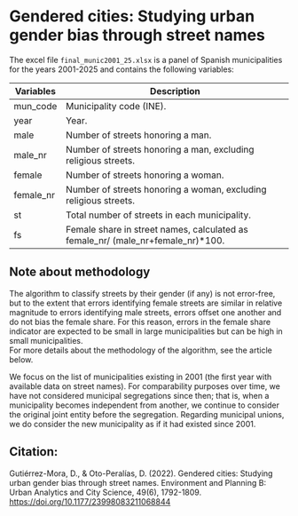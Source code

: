 # Gendered cities: Studying urban gender bias through street names	

The excel file ```final_munic2001_25.xlsx``` is a panel of  Spanish municipalities for the years 2001-2025 and contains the following variables:
 
| Variables | Description |
|-----------|--------------------------------------------------|
| mun_code | Municipality code (INE). |
| year | Year. |
| male | Number of streets honoring a man. |
| male_nr | Number of streets honoring a man, excluding religious streets. |
| female | Number of streets honoring a woman. |
| female_nr | Number of streets honoring a woman, excluding religious streets. |
| st | Total number of streets in each municipality. |
| fs | Female share in street names, calculated as female_nr/ (male_nr+female_nr)*100. |
	
## Note about methodology	
The algorithm to classify streets by their gender (if any) is not error-free, but to the extent that errors identifying female streets are similar in relative magnitude to errors identifying male streets, errors offset one another and do not bias the female share. For this reason, errors in the female share indicator are expected to be small in large municipalities but can be high in small municipalities.	
For more details about the methodology of the algorithm, see the article below.

We focus on the list of municipalities existing in 2001 (the first year with available data on street names). For comparability purposes over time, we have not considered municipal segregations since then; that is, when a municipality becomes independent from another, we continue to consider the original joint entity before the segregation. Regarding municipal unions, we do consider the new municipality as if it had existed since 2001.	
	
## Citation:	
Gutiérrez-Mora, D., & Oto-Peralías, D. (2022). Gendered cities: Studying urban gender bias through street names. Environment and Planning B: Urban Analytics and City Science, 49(6), 1792-1809. https://doi.org/10.1177/23998083211068844 	
